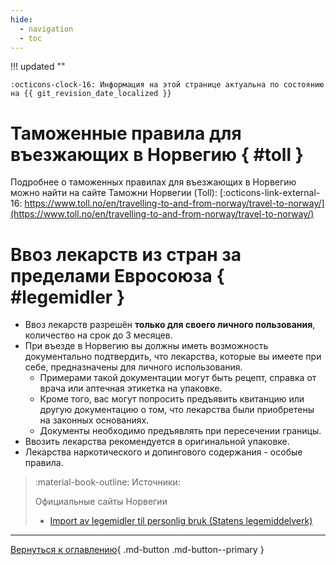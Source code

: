 ```yaml
---
hide:
  - navigation
  - toc
---
```

!!! updated ""

    :octicons-clock-16: Информация на этой странице актуальна по состоянию на {{ git_revision_date_localized }}

# Таможенные правила для въезжающих в Норвегию { #toll }
Подробнее о таможенных правилах для въезжающих в Норвегию можно найти на сайте Таможни Норвегии (Toll): [:octicons-link-external-16: https://www.toll.no/en/travelling-to-and-from-norway/travel-to-norway/](https://www.toll.no/en/travelling-to-and-from-norway/travel-to-norway/)

# Ввоз лекарств из стран за пределами Евросоюза { #legemidler }
- Ввоз лекарств разрешён **только для своего личного пользования**, количество на срок до 3 месяцев.
- При въезде в Норвегию вы должны иметь возможность документально подтвердить, что лекарства, которые вы имеете при себе, предназначены для личного использования.
    - Примерами такой документации могут быть рецепт, справка от врача или аптечная этикетка на упаковке.
    - Кроме того, вас могут попросить предъявить квитанцию ​​или другую документацию о том, что лекарства были приобретены на законных основаниях. 
    - Документы необходимо предъявлять при пересечении границы.
- Ввозить лекарства рекомендуется в оригинальной упаковке.
- Лекарства наркотического и допингового содержания - особые правила.

> :material-book-outline: Источники: 
> 
> Официальные сайты Норвегии
>
> - [Import av legemidler til personlig bruk (Statens legemiddelverk)](https://legemiddelverket.no/import-og-salg/import-til-personlig-bruk/legemidler-pa-reise-inn-til-norge)


---

[Вернуться к оглавлению](index.md){ .md-button .md-button--primary }